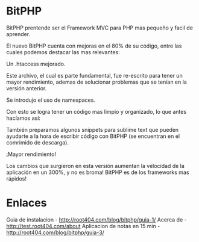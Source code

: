 BitPHP
======

BitPHP prentende ser el Framework MVC para PHP mas pequeño y facil de aprender.

El nuevo BitPHP cuenta con mejoras en el 80% de su código, entre las cuales podemos destacar las mas relevantes:

Un .htaccess mejorado.

Este archivo, el cual es parte fundamental, fue re-escrito para tener un mayor rendimiento, ademas de solucionar problemas que se tenían en la versión anterior.

Se introdujo el uso de namespaces.

Con esto se logra tener un código mas limpio y organizado, lo que antes hacíamos así:

También preparamos algunos snippets para sublime text que pueden ayudarte a la hora de escribir código con BitPHP (se encuentran en el comrimido de descarga).

¡Mayor rendimiento!

Los cambios que surgieron en esta versión aumentan la velocidad de la aplicación en un 300%, y no es broma! BitPHP es de los frameworks mas rápidos!

Enlaces
==
Guia de instalacion - http://root404.com/blog/bitphp/guia-1/
Acerca de - http://test.root404.com/about
Aplicacion de notas en 15 min - http://root404.com/blog/bitphp/guia-3/
